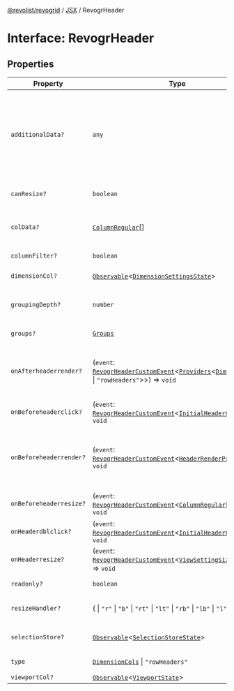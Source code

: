 [@revolist/revogrid](README.md) / [JSX](Namespace.JSX.md) / RevogrHeader

# Interface: RevogrHeader

## Properties

| Property | Type | Description | Defined in |
| ------ | ------ | ------ | ------ |
| `additionalData?` | `any` | Extra properties to pass into header renderer, such as vue or react components to handle parent | [src/components.d.ts:1882](https://github.com/revolist/revogrid/blob/c3fbdc69076950cb371c4e48faf1a5d5a21237f4/src/components.d.ts#L1882) |
| `canResize?` | `boolean` | If columns can be resized | [src/components.d.ts:1886](https://github.com/revolist/revogrid/blob/c3fbdc69076950cb371c4e48faf1a5d5a21237f4/src/components.d.ts#L1886) |
| `colData?` | [`ColumnRegular`](Interface.ColumnRegular.md)[] | Columns - defines an array of grid columns. | [src/components.d.ts:1890](https://github.com/revolist/revogrid/blob/c3fbdc69076950cb371c4e48faf1a5d5a21237f4/src/components.d.ts#L1890) |
| `columnFilter?` | `boolean` | Column filter | [src/components.d.ts:1894](https://github.com/revolist/revogrid/blob/c3fbdc69076950cb371c4e48faf1a5d5a21237f4/src/components.d.ts#L1894) |
| `dimensionCol?` | [`Observable`](TypeAlias.Observable.md)\<[`DimensionSettingsState`](Interface.DimensionSettingsState.md)\> | Dimension settings X | [src/components.d.ts:1898](https://github.com/revolist/revogrid/blob/c3fbdc69076950cb371c4e48faf1a5d5a21237f4/src/components.d.ts#L1898) |
| `groupingDepth?` | `number` | Grouping depth, how many levels of grouping | [src/components.d.ts:1902](https://github.com/revolist/revogrid/blob/c3fbdc69076950cb371c4e48faf1a5d5a21237f4/src/components.d.ts#L1902) |
| `groups?` | [`Groups`](TypeAlias.Groups.md) | Column groups | [src/components.d.ts:1906](https://github.com/revolist/revogrid/blob/c3fbdc69076950cb371c4e48faf1a5d5a21237f4/src/components.d.ts#L1906) |
| `onAfterheaderrender?` | (`event`: [`RevogrHeaderCustomEvent`](Interface.RevogrHeaderCustomEvent.md)\<[`Providers`](TypeAlias.Providers.md)\<[`DimensionCols`](TypeAlias.DimensionCols.md) \| `"rowHeaders"`\>\>) => `void` | After all header cells rendered. Finalizes cell rendering. | [src/components.d.ts:1910](https://github.com/revolist/revogrid/blob/c3fbdc69076950cb371c4e48faf1a5d5a21237f4/src/components.d.ts#L1910) |
| `onBeforeheaderclick?` | (`event`: [`RevogrHeaderCustomEvent`](Interface.RevogrHeaderCustomEvent.md)\<[`InitialHeaderClick`](TypeAlias.InitialHeaderClick.md)\>) => `void` | On initial header click | [src/components.d.ts:1914](https://github.com/revolist/revogrid/blob/c3fbdc69076950cb371c4e48faf1a5d5a21237f4/src/components.d.ts#L1914) |
| `onBeforeheaderrender?` | (`event`: [`RevogrHeaderCustomEvent`](Interface.RevogrHeaderCustomEvent.md)\<[`HeaderRenderProps`](TypeAlias.HeaderRenderProps.md)\>) => `void` | Before each header cell render function. Allows to override cell properties | [src/components.d.ts:1918](https://github.com/revolist/revogrid/blob/c3fbdc69076950cb371c4e48faf1a5d5a21237f4/src/components.d.ts#L1918) |
| `onBeforeheaderresize?` | (`event`: [`RevogrHeaderCustomEvent`](Interface.RevogrHeaderCustomEvent.md)\<[`ColumnRegular`](Interface.ColumnRegular.md)[]\>) => `void` | On before header resize | [src/components.d.ts:1922](https://github.com/revolist/revogrid/blob/c3fbdc69076950cb371c4e48faf1a5d5a21237f4/src/components.d.ts#L1922) |
| `onHeaderdblclick?` | (`event`: [`RevogrHeaderCustomEvent`](Interface.RevogrHeaderCustomEvent.md)\<[`InitialHeaderClick`](TypeAlias.InitialHeaderClick.md)\>) => `void` | On header double click | [src/components.d.ts:1926](https://github.com/revolist/revogrid/blob/c3fbdc69076950cb371c4e48faf1a5d5a21237f4/src/components.d.ts#L1926) |
| `onHeaderresize?` | (`event`: [`RevogrHeaderCustomEvent`](Interface.RevogrHeaderCustomEvent.md)\<[`ViewSettingSizeProp`](TypeAlias.ViewSettingSizeProp.md)\>) => `void` | On header resize | [src/components.d.ts:1930](https://github.com/revolist/revogrid/blob/c3fbdc69076950cb371c4e48faf1a5d5a21237f4/src/components.d.ts#L1930) |
| `readonly?` | `boolean` | Readonly mode | [src/components.d.ts:1934](https://github.com/revolist/revogrid/blob/c3fbdc69076950cb371c4e48faf1a5d5a21237f4/src/components.d.ts#L1934) |
| `resizeHandler?` | ( \| `"r"` \| `"b"` \| `"rt"` \| `"lt"` \| `"rb"` \| `"lb"` \| `"l"` \| `"t"`)[] | Defines resize position | [src/components.d.ts:1938](https://github.com/revolist/revogrid/blob/c3fbdc69076950cb371c4e48faf1a5d5a21237f4/src/components.d.ts#L1938) |
| `selectionStore?` | [`Observable`](TypeAlias.Observable.md)\<[`SelectionStoreState`](TypeAlias.SelectionStoreState.md)\> | Selection, range, focus | [src/components.d.ts:1942](https://github.com/revolist/revogrid/blob/c3fbdc69076950cb371c4e48faf1a5d5a21237f4/src/components.d.ts#L1942) |
| `type` | [`DimensionCols`](TypeAlias.DimensionCols.md) \| `"rowHeaders"` | Column type | [src/components.d.ts:1946](https://github.com/revolist/revogrid/blob/c3fbdc69076950cb371c4e48faf1a5d5a21237f4/src/components.d.ts#L1946) |
| `viewportCol?` | [`Observable`](TypeAlias.Observable.md)\<[`ViewportState`](Interface.ViewportState.md)\> | Viewport X | [src/components.d.ts:1950](https://github.com/revolist/revogrid/blob/c3fbdc69076950cb371c4e48faf1a5d5a21237f4/src/components.d.ts#L1950) |
